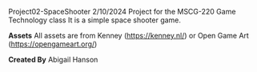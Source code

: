 Project02-SpaceShooter
2/10/2024 
Project for the MSCG-220 Game Technology class
It is a simple space shooter game. 

**Assets**
All assets are from Kenney (https://kenney.nl/) or Open Game Art (https://opengameart.org/)

**Created By**
Abigail Hanson
